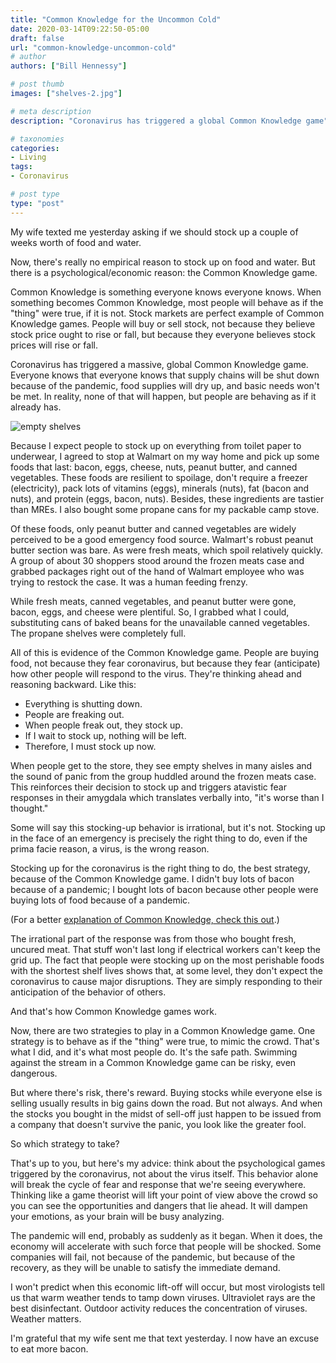 ```yaml
---
title: "Common Knowledge for the Uncommon Cold"
date: 2020-03-14T09:22:50-05:00
draft: false
url: "common-knowledge-uncommon-cold"
# author
authors: ["Bill Hennessy"]

# post thumb
images: ["shelves-2.jpg"]

# meta description
description: "Coronavirus has triggered a global Common Knowledge game"

# taxonomies
categories: 
- Living
tags:
- Coronavirus

# post type
type: "post"
---
```


My wife texted me yesterday asking if we should stock up a couple of weeks worth of food and water. 

Now, there's really no empirical reason to stock up on food and water. But there is a psychological/economic reason: the Common Knowledge game. 

Common Knowledge is something everyone knows everyone knows. When something becomes Common Knowledge, most people will behave as if the "thing" were true, if it is not. Stock markets are perfect example of Common Knowledge games. People will buy or sell stock, not because they believe stock price ought to rise or fall, but because they everyone believes stock prices will rise or fall. 

Coronavirus has triggered a massive, global Common Knowledge game. Everyone knows that everyone knows that supply chains will be shut down because of the pandemic, food supplies will dry up, and basic needs won't be met. In reality, none of that will happen, but people are behaving as if it already has. 

![empty shelves](/images/shelves-3.png)

Because I expect people to stock up on everything from toilet paper to underwear, I agreed to stop at Walmart on my way home and pick up some foods that last: bacon, eggs, cheese, nuts, peanut butter, and canned vegetables. These foods are resilient to spoilage, don't require a freezer (electricity), pack lots of vitamins (eggs), minerals (nuts), fat (bacon and nuts), and protein (eggs, bacon, nuts). Besides, these ingredients are tastier than MREs. I also bought some propane cans for my packable camp stove. 

Of these foods, only peanut butter and canned vegetables are widely perceived to be a good emergency food source. Walmart's robust peanut butter section was bare. As were fresh meats, which spoil relatively quickly. A group of about 30 shoppers stood around the frozen meats case and grabbed packages right out of the hand of Walmart employee who was trying to restock the case. It was a human feeding frenzy. 

While fresh meats, canned vegetables, and peanut butter were gone, bacon, eggs, and cheese were plentiful. So, I grabbed what I could, substituting cans of baked beans for the unavailable canned vegetables. The propane shelves were completely full. 

All of this is evidence of the Common Knowledge game. People are buying food, not because they fear coronavirus, but because they fear (anticipate) how other people will respond to the virus. They're thinking ahead and reasoning backward. Like this:

* Everything is shutting down.
* People are freaking out.
* When people freak out, they stock up. 
* If I wait to stock up, nothing will be left.
* Therefore, I must stock up now.

When people get to the store, they see empty shelves in many aisles and the sound of panic from the group huddled around the frozen meats case. This reinforces their decision to stock up and triggers atavistic fear responses in their amygdala which translates verbally into, "it's worse than I thought." 

Some will say this stocking-up behavior is irrational, but it's not. Stocking up in the face of an emergency is precisely the right thing to do, even if the prima facie reason, a virus, is the wrong reason. 

Stocking up for the coronavirus is the right thing to do, the best strategy, because of the Common Knowledge game. I didn't buy lots of bacon because of a pandemic; I bought lots of bacon because other people were buying lots of food because of a pandemic. 

(For a better [explanation of Common Knowledge, check this out](https://www.epsilontheory.com/when-does-the-story-break/).)

The irrational part of the response was from those who bought fresh, uncured meat. That stuff won't last long if electrical workers can't keep the grid up. The fact that people were stocking up on the most perishable foods with the shortest shelf lives shows that, at some level, they don't expect the coronavirus to cause major disruptions. They are simply responding to their anticipation of the behavior of others. 

And that's how Common Knowledge games work. 

Now, there are two strategies to play in a Common Knowledge game. One strategy is to behave as if the "thing" were true, to mimic the crowd. That's what I did, and it's what most people do. It's the safe path. Swimming against the stream in a Common Knowledge game can be risky, even dangerous. 

But where there's risk, there's reward. Buying stocks while everyone else is selling usually results in big gains down the road. But not always. And when the stocks you bought in the midst of sell-off just happen to be issued from a company that doesn't survive the panic, you look like the greater fool. 

So which strategy to take? 

That's up to you, but here's my advice: think about the psychological games triggered by the coronavirus, not about the virus itself. This behavior alone will break the cycle of fear and response that we're seeing everywhere. Thinking like a game theorist will lift your point of view above the crowd so you can see the opportunities and dangers that lie ahead. It will dampen your emotions, as your brain will be busy analyzing. 

The pandemic will end, probably as suddenly as it began. When it does, the economy will accelerate with such force that people will be shocked. Some companies will fail, not because of the pandemic, but because of the recovery, as they will be unable to satisfy the immediate demand. 

I won't predict when this economic lift-off will occur, but most virologists tell us that warm weather tends to tamp down viruses. Ultraviolet rays are the best disinfectant. Outdoor activity reduces the concentration of viruses. Weather matters.

I'm grateful that my wife sent me that text yesterday. I now have an excuse to eat more bacon. 

